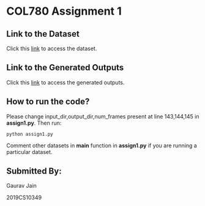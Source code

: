 # COL780 Assignment 1

## Link to the Dataset
Click this [link](https://drive.google.com/drive/folders/1qggY820dvrhqthoj2cWsZgYhJo6u0g3v?usp=sharing) to access the dataset.

## Link to the Generated Outputs
Click this [link](https://drive.google.com/drive/folders/1QsH5jMQHs6iy0r3n1OckkaQ0VqaWqUZG?usp=sharing) to access the generated outputs.

## How to run the code?
Please change input_dir,output_dir,num_frames present at line 143,144,145 in __assign1.py__. Then run:
```
python assign1.py
```
Comment other datasets in __main__ function in __assign1.py__ if you are running a particular dataset.
## Submitted By:
Gaurav Jain

2019CS10349